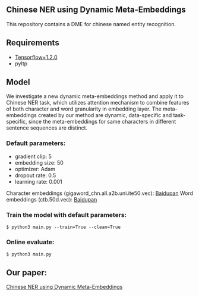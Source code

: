 ## Chinese NER using Dynamic Meta-Embeddings
This repository contains a DME for chinese named entity recognition.



## Requirements
- [Tensorflow=1.2.0](https://github.com/tensorflow/tensorflow)
- pyltp


## Model
We investigate a new dynamic meta-embeddings method and apply it to Chinese NER task, which utilizes attention mechanism to combine features of both character and word granularity in embedding layer. The meta-embeddings created by our method are dynamic, data-specific and task-specific, since the meta-embeddings for same characters in different sentence sequences are distinct.


### Default parameters:
- gradient clip: 5
- embedding size: 50
- optimizer: Adam
- dropout rate: 0.5
- learning rate: 0.001

Character embeddings (gigaword_chn.all.a2b.uni.ite50.vec): [Baidupan](https://pan.baidu.com/s/1pLO6T9D#list/path=%2F)
Word embeddings (ctb.50d.vec): [Baidupan](https://pan.baidu.com/s/1pLO6T9D#list/path=%2F)

### Train the model with default parameters:
```shell
$ python3 main.py --train=True --clean=True
```

### Online evaluate:
```shell
$ python3 main.py
```

## Our paper:
[Chinese NER using Dynamic Meta-Embeddings](https://ieeexplore.ieee.org/stamp/stamp.jsp?tp=&arnumber=8715481)

